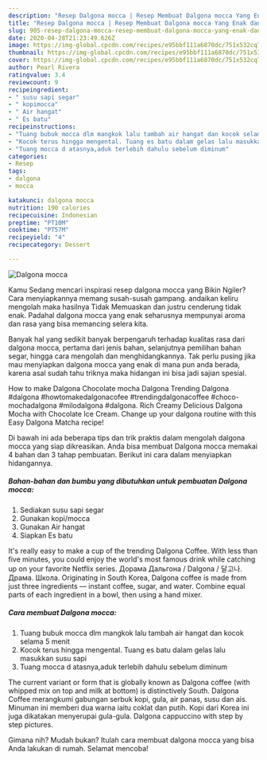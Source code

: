 ```yaml
---
description: "Resep Dalgona mocca | Resep Membuat Dalgona mocca Yang Enak dan Simpel"
title: "Resep Dalgona mocca | Resep Membuat Dalgona mocca Yang Enak dan Simpel"
slug: 905-resep-dalgona-mocca-resep-membuat-dalgona-mocca-yang-enak-dan-simpel
date: 2020-04-28T21:23:49.626Z
image: https://img-global.cpcdn.com/recipes/e95bbf111a6870dc/751x532cq70/dalgona-mocca-foto-resep-utama.jpg
thumbnail: https://img-global.cpcdn.com/recipes/e95bbf111a6870dc/751x532cq70/dalgona-mocca-foto-resep-utama.jpg
cover: https://img-global.cpcdn.com/recipes/e95bbf111a6870dc/751x532cq70/dalgona-mocca-foto-resep-utama.jpg
author: Pearl Rivera
ratingvalue: 3.4
reviewcount: 9
recipeingredient:
- " susu sapi segar"
- " kopimocca"
- " Air hangat"
- " Es batu"
recipeinstructions:
- "Tuang bubuk mocca dlm mangkok lalu tambah air hangat dan kocok selama 5 menit"
- "Kocok terus hingga mengental. Tuang es batu dalam gelas lalu masukkan susu sapi"
- "Tuang mocca d atasnya,aduk terlebih dahulu sebelum diminum"
categories:
- Resep
tags:
- dalgona
- mocca

katakunci: dalgona mocca 
nutrition: 190 calories
recipecuisine: Indonesian
preptime: "PT10M"
cooktime: "PT57M"
recipeyield: "4"
recipecategory: Dessert

---
```



![Dalgona mocca](https://img-global.cpcdn.com/recipes/e95bbf111a6870dc/751x532cq70/dalgona-mocca-foto-resep-utama.jpg)

Kamu Sedang mencari inspirasi resep dalgona mocca yang Bikin Ngiler? Cara menyiapkannya memang susah-susah gampang. andaikan keliru mengolah maka hasilnya Tidak Memuaskan dan justru cenderung tidak enak. Padahal dalgona mocca yang enak seharusnya mempunyai aroma dan rasa yang bisa memancing selera kita.

Banyak hal yang sedikit banyak berpengaruh terhadap kualitas rasa dari dalgona mocca, pertama dari jenis bahan, selanjutnya pemilihan bahan segar, hingga cara mengolah dan menghidangkannya. Tak perlu pusing jika mau menyiapkan dalgona mocca yang enak di mana pun anda berada, karena asal sudah tahu triknya maka hidangan ini bisa jadi sajian spesial.

How to make Dalgona Chocolate mocha Dalgona Trending Dalgona #dalgona #howtomakedalgonacofee #trendingdalgonacoffee #choco-mochadalgona #milodalgona #dalgona. Rich Creamy Delicious Dalgona Mocha with Chocolate Ice Cream. Change up your dalgona routine with this Easy Dalgona Matcha recipe!


Di bawah ini ada beberapa tips dan trik praktis dalam mengolah dalgona mocca yang siap dikreasikan. Anda bisa membuat Dalgona mocca memakai 4 bahan dan 3 tahap pembuatan. Berikut ini cara dalam menyiapkan hidangannya.

<!--inarticleads1-->

##### Bahan-bahan dan bumbu yang dibutuhkan untuk pembuatan Dalgona mocca:

1. Sediakan  susu sapi segar
1. Gunakan  kopi/mocca
1. Gunakan  Air hangat
1. Siapkan  Es batu


It&#39;s really easy to make a cup of the trending Dalgona Coffee. With less than five minutes, you could enjoy the world&#39;s most famous drink while catching up on your favorite Netflix series. Дорама Дальгона / Dalgona / 달고나. Драма. Школа. Originating in South Korea, Dalgona coffee is made from just three ingredients — instant coffee, sugar, and water. Combine equal parts of each ingredient in a bowl, then using a hand mixer. 

<!--inarticleads2-->

##### Cara membuat Dalgona mocca:

1. Tuang bubuk mocca dlm mangkok lalu tambah air hangat dan kocok selama 5 menit
1. Kocok terus hingga mengental. Tuang es batu dalam gelas lalu masukkan susu sapi
1. Tuang mocca d atasnya,aduk terlebih dahulu sebelum diminum


The current variant or form that is globally known as Dalgona coffee (with whipped mix on top and milk at bottom) is distinctively South. Dalgona Coffee merangkumi gabungan serbuk kopi, gula, air panas, susu dan ais. Minuman ini memberi dua warna iaitu coklat dan putih. Kopi dari Korea ini juga dikatakan menyerupai gula-gula. Dalgona cappuccino with step by step pictures. 

Gimana nih? Mudah bukan? Itulah cara membuat dalgona mocca yang bisa Anda lakukan di rumah. Selamat mencoba!
